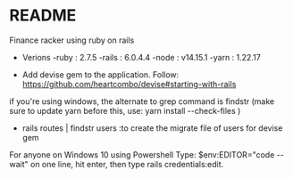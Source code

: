 # README

Finance racker using ruby on rails

* Verions
-ruby : 2.7.5
-rails : 6.0.4.4
-node : v14.15.1
-yarn : 1.22.17

* Add devise gem to the application. Follow: https://github.com/heartcombo/devise#starting-with-rails

if you're using windows, the alternate to grep command is findstr 
(make sure to update yarn before this, use: yarn install --check-files )

* rails routes | findstr users :to create the migrate file of users for devise gem

 For anyone on Windows 10 using Powershell Type: $env:EDITOR="code --wait" on one line, hit enter, then type rails credentials:edit. 